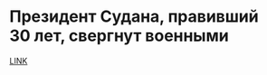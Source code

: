# Президент Судана, правивший 30 лет, свергнут военными 



[LINK](https://varlamov.ru/3390665.html)